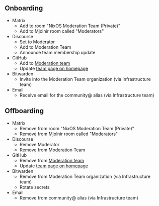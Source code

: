 ## Onboarding
- Matrix
  - Add to room "NixOS Moderation Team (Private)"
  - Add to Mjolnir room called "Moderators"
- Discourse
  - Set to Moderator
  - Add to Moderation Team
  - Announce team membership update
- GitHub
  - Add to [Moderation team](https://github.com/orgs/NixOS/teams/moderation)
  - Update [team page on homepage](https://github.com/NixOS/nixos-homepage/blob/master/community/teams/moderation.tt)
- Bitwarden
  - Invite into the Moderation Team organization (via Infrastructure team)
- Email
  - Receive email for the community@ alias (via Infrastructure team)

## Offboarding
- Matrix
  - Remove from room "NixOS Moderation Team (Private)"
  - Remove from Mjolnir room called "Moderators"
- Discourse
  - Remove Moderator
  - Remove from Moderation Team
- GitHub
  - Remove from [Moderation team](https://github.com/orgs/NixOS/teams/moderation)
  - Update [team page on homepage](https://github.com/NixOS/nixos-homepage/blob/master/community/teams/moderation.tt)
- Bitwarden
  - Remove from Moderation Team organization (via Infrastructure team)
  - Rotate secrets
- Email
  -  Remove from community@ alias (via Infrastructure team)
